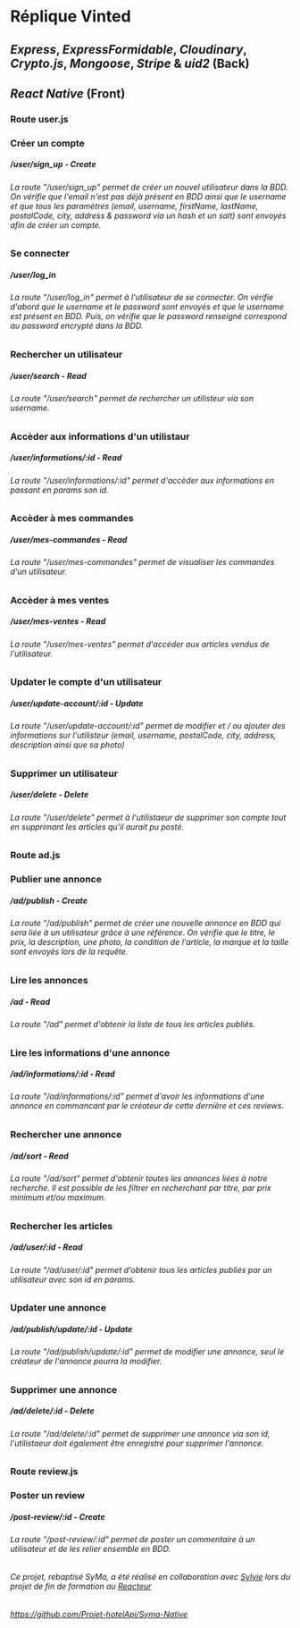 # Réplique Vinted

## _Express_, _ExpressFormidable_, _Cloudinary_, _Crypto.js_, _Mongoose_, _Stripe_ & _uid2_ (Back)

## _React Native_ (Front)

### Route user.js

### Créer un compte

##### **/user/sign_up** - Create

###### La route "/user/sign_up" permet de créer un nouvel utilisateur dans la BDD. On vérifie que l'email n'est pas déjà présent en BDD ainsi que le username et que tous les paramètres (email, username, firstName, lastName, postalCode, city, address & password via un hash et un salt) sont envoyés afin de créer un compte.

### Se connecter

##### **/user/log_in**

###### La route "/user/log_in" permet à l'utilisateur de se connecter. On vérifie d'abord que le username et le password sont envoyés et que le username est présent en BDD. Puis, on vérifie que le password renseigné correspond au password encrypté dans la BDD.

### Rechercher un utilisateur

##### **/user/search** - Read

###### La route "/user/search" permet de rechercher un utilisteur via son username.

### Accèder aux informations d'un utilistaur

##### **/user/informations/:id** - Read

###### La route "/user/informations/:id" permet d'accèder aux informations en passant en params son id.

### Accèder à mes commandes

##### **/user/mes-commandes** - Read

###### La route "/user/mes-commandes" permet de visualiser les commandes d'un utilisateur.

### Accèder à mes ventes

##### **/user/mes-ventes** - Read

###### La route "/user/mes-ventes" permet d'accèder aux articles vendus de l'utilisateur.

### Updater le compte d'un utilisateur

##### **/user/update-account/:id** - Update

###### La route "/user/update-account/:id" permet de modifier et / ou ajouter des informations sur l'utilisteur (email, username, postalCode, city, address, description ainsi que sa photo)

### Supprimer un utilisateur

##### **/user/delete** - Delete

###### La route "/user/delete" permet à l'utilistaeur de supprimer son compte tout en supprimant les articles qu'il aurait pu posté.

### Route ad.js

### Publier une annonce

##### **/ad/publish** - Create

###### La route "/ad/publish" permet de créer une nouvelle annonce en BDD qui sera liée à un utilisateur grâce à une référence. On vérifie que le titre, le prix, la description, une photo, la condition de l'article, la marque et la taille sont envoyés lors de la requête.

### Lire les annonces

##### **/ad** - Read

###### La route "/ad" permet d'obtenir la liste de tous les articles publiés.

### Lire les informations d'une annonce

##### **/ad/informations/:id** - Read

###### La route "/ad/informations/:id" permet d'avoir les informations d'une annonce en commancant par le créateur de cette dernière et ces reviews.

### Rechercher une annonce

##### **/ad/sort** - Read

###### La route "/ad/sort" permet d'obtenir toutes les annonces liées à notre recherche. Il est possible de les filtrer en recherchant par titre, par prix minimum et/ou maximum.

### Rechercher les articles

##### **/ad/user/:id** - Read

###### La route "/ad/user/:id" permet d'obtenir tous les articles publiés par un utilisateur avec son id en params.

### Updater une annonce

##### **/ad/publish/update/:id** - Update

###### La route "/ad/publish/update/:id" permet de modifier une annonce, seul le créateur de l'annonce pourra la modifier.

### Supprimer une annonce

##### **/ad/delete/:id** - Delete

###### La route "/ad/delete/:id" permet de supprimer une annonce via son id, l'utilistaeur doit également être enregistré pour supprimer l'annonce.

### Route review.js

### Poster un review

##### **/post-review/:id** - Create

###### La route "/post-review/:id" permet de poster un commentaire à un utilisateur et de les relier ensemble en BDD.

###### Ce projet, rebaptisé SyMa, a été réalisé en collaboration avec [Sylvie](https://github.com/SophiaLys) lors du projet de fin de formation au [Reacteur](https://www.lereacteur.io/)

###### https://github.com/Projet-hotelApi/Syma-Native
